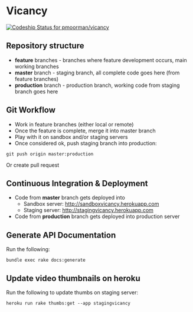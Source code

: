 Vicancy
=======

[ ![Codeship Status for pmoorman/vicancy](https://codeship.io/projects/6420b1d0-e98f-0131-eba0-368dc75eab9e/status)](https://codeship.io/projects/26202)

Repository structure
--------------------

* **feature** branches - branches where feature development occurs, main working branches
* **master** branch - staging branch, all complete code goes here (from feature branches)
* **production** branch - production branch, working code from staging branch goes here

Git Workflow
------------

* Work in feature branches (either local or remote)
* Once the feature is complete, merge it into master branch
* Play with it on sandbox and/or staging servers
* Once considered ok, push staging branch into production:
```
git push origin master:production
```
Or create pull request

Continuous Integration & Deployment
-----------------------------------

* Code from **master** branch gets deployed into
  * Sandbox server: http://sandboxvicancy.herokuapp.com
  * Staging server: http://stagingvicancy.herokuapp.com
* Code from **production** branch gets deployed into production server

Generate API Documentation
--------------------------

Run the following:

    bundle exec rake docs:generate
    

Update video thumbnails on heroku
---------------------------------

Run the following to update thumbs on staging server:

    heroku run rake thumbs:get --app stagingvicancy
